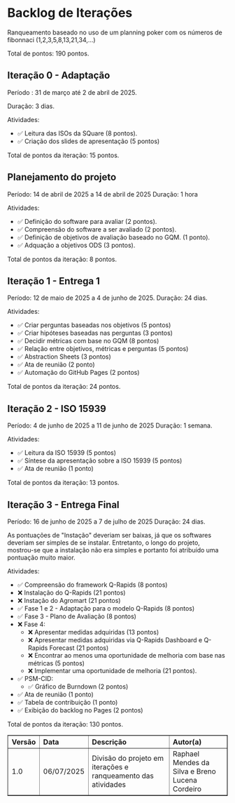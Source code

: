 # Backlog de Iterações

Ranqueamento baseado no uso de um planning poker com os números de fibonnaci (1,2,3,5,8,13,21,34,...)

Total de pontos: 190 pontos.

## Iteração 0 - Adaptação
Período : 31 de março até 2 de abril de 2025.

Duração: 3 dias.

Atividades:

- ✅ Leitura das ISOs da SQuare (8 pontos).
- ✅ Criação dos slides de apresentação (5 pontos)

Total de pontos da iteração: 15 pontos.

## Planejamento do projeto
Período: 14 de abril de 2025 a 14 de abril de 2025
Duração: 1 hora

Atividades:

- ✅ Definição do software para avaliar (2 pontos).
- ✅ Compreensão do software a ser avaliado (2 pontos).
- ✅ Definição de objetivos de avaliação baseado no GQM. (1 ponto).
- ✅ Adquação a objetivos ODS (3 pontos).

Total de pontos da iteração: 8 pontos.

## Iteração 1 - Entrega 1
Período: 12 de maio de 2025 a 4 de junho de 2025.
Duração: 24 dias.

Atividades:

- ✅ Criar perguntas baseadas nos objetivos (5 pontos)
- ✅ Criar hipóteses baseadas nas perguntas (3 pontos)
- ✅ Decidir métricas com base no GQM (8 pontos)
- ✅ Relação entre objetivos, métricas e perguntas (5 pontos)
- ✅ Abstraction Sheets (3 pontos)
- ✅ Ata de reunião (2 ponto)
- ✅ Automação do GitHub Pages (2 pontos)

Total de pontos da iteração: 24 pontos.

## Iteração 2 - ISO 15939
Período: 4 de junho de 2025 a 11 de junho de 2025
Duração: 1 semana.

Atividades:

- ✅ Leitura da ISO 15939 (5 pontos)
- ✅ Síntese da apresentação sobre a ISO 15939 (5 pontos)
- ✅ Ata de reunião (1 ponto)

Total de pontos da iteração: 13 pontos.

## Iteração 3 - Entrega Final
Período: 16 de junho de 2025 a 7 de julho de 2025
Duração: 24 dias.

As pontuações de "Instação" deveriam ser baixas, já que os softwares deveriam ser simples de se instalar. Entretanto, o longo do projeto, mostrou-se que a instalação não era simples e portanto foi atribuído uma pontuação muito maior.

Atividades:

- ✅ Compreensão do framework Q-Rapids (8 pontos)
- ❌ Instalação do Q-Rapids (21 pontos)
- ❌ Instação do Agromart (21 pontos)
- ✅ Fase 1 e 2 - Adaptação para o modelo Q-Rapids (8 pontos)
- ✅ Fase 3 - Plano de Avaliação (8 pontos)
- ❌ Fase 4:
    - ❌ Apresentar medidas adquiridas (13 pontos)
    - ❌ Apresentar medidas adquiridas via Q-Rapids Dashboard e Q-Rapids Forecast (21 pontos)
    - ❌ Encontrar ao menos uma oportunidade de melhoria com base nas métricas (5 pontos)
    - ❌ Implementar uma oportunidade de melhoria (21 pontos).
- ✅ PSM-CID:
    - ✅ Gráfico de Burndown (2 pontos)
- ✅ Ata de reunião (1 ponto)
- ✅ Tabela de contribuição (1 ponto)
- ✅ Exibição do backlog no Pages (2 pontos)

Total de pontos da iteração: 130 pontos.


<table border="1" style="width:100%; border-collapse: collapse; text-align: left;">
  <thead>
    <tr>
      <th>Versão</th>
      <th>Data</th>
      <th>Descrição</th>
      <th>Autor(a)</th>
    </tr>
  </thead>
  <tbody>
    <tr>
      <td>1.0</td>
      <td>06/07/2025</td>
      <td>Divisão do projeto em iterações e ranqueamento das atividades</td>
      <td>Raphael Mendes da Silva e Breno Lucena Cordeiro</td>
    </tr>
  </tbody>
</table>
